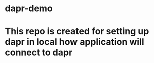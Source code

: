 # dapr-demo

# This repo is created for setting up dapr in local how application will connect to dapr
